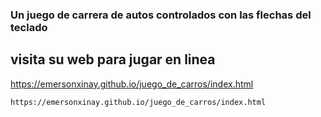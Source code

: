 ### Un juego de carrera de autos controlados con las flechas del teclado

## visita su web para jugar en linea
https://emersonxinay.github.io/juego_de_carros/index.html
```
https://emersonxinay.github.io/juego_de_carros/index.html
```